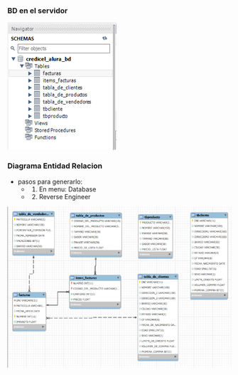 ### BD en el servidor

![Bd Jugos](/imagenes/bd_jugos.png)

### Diagrama Entidad Relacion

- pasos para generarlo:
  - 1. En menu: Database
  - 2. Reverse Engineer


![Diagrama Entidad Relacion](/imagenes/diagrama_entidad_relacion.png)

